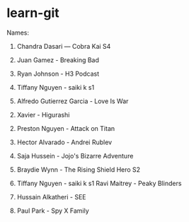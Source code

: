 # learn-git

Names:

1) Chandra Dasari — Cobra Kai S4

2) Juan Gamez - Breaking Bad

2) Ryan Johnson - H3 Podcast
3) Tiffany Nguyen - saiki k s1

2) Alfredo Gutierrez Garcia - Love Is War 

2. Xavier - Higurashi

2) Preston Nguyen - Attack on Titan

2) Hector Alvarado - Andrei Rublev

2) Saja Hussein - Jojo's Bizarre Adventure

2) Braydie Wynn - The Rising Shield Hero S2

2) Tiffany Nguyen - saiki k s1
Ravi Maitrey - Peaky Blinders



12) Hussain Alkatheri - SEE

5) Paul Park - Spy X Family


